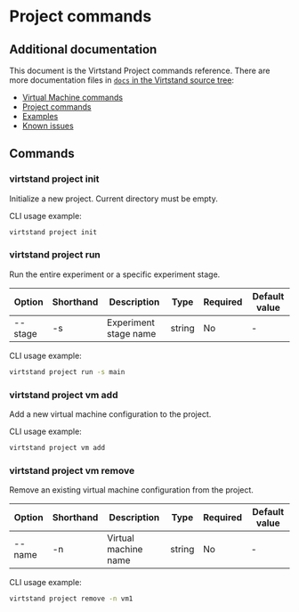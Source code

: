 # Project commands

## Additional documentation

This document is the Virtstand Project commands reference. There are more documentation files in
[`docs` in the Virtstand source tree](./):

- [Virtual Machine commands](./commands_vm.md)
- [Project commands](./commands_project.md)
- [Examples](./examples.md)
- [Known issues](./known_issues.md)

## Commands

### virtstand project init

Initialize a new project.
Current directory must be empty.

CLI usage example:

```bash
virtstand project init
```

### virtstand project run

Run the entire experiment or a specific experiment stage.

|Option|Shorthand|Description|Type|Required|Default value|
|-|-|-|-|-|-|
|--stage|-s|Experiment stage name|string|No|-|

CLI usage example:

```bash
virtstand project run -s main
```

### virtstand project vm add

Add a new virtual machine configuration to the project.

CLI usage example:

```bash
virtstand project vm add
```

### virtstand project vm remove

Remove an existing virtual machine configuration from the project.

|Option|Shorthand|Description|Type|Required|Default value|
|-|-|-|-|-|-|
|--name|-n|Virtual machine name|string|No|-|

CLI usage example:

```bash
virtstand project remove -n vm1
```
